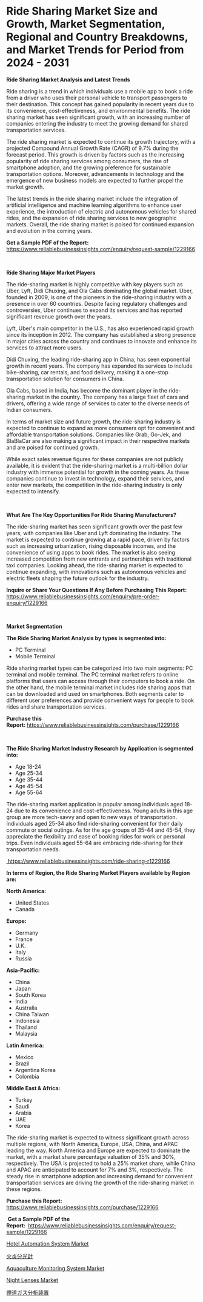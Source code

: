 <p><h1>Ride Sharing Market Size and Growth, Market Segmentation, Regional and Country Breakdowns, and Market Trends for Period from 2024 -  2031</h1></p><p><strong>Ride Sharing Market Analysis and Latest Trends</strong></p>
<p><p>Ride sharing is a trend in which individuals use a mobile app to book a ride from a driver who uses their personal vehicle to transport passengers to their destination. This concept has gained popularity in recent years due to its convenience, cost-effectiveness, and environmental benefits. The ride sharing market has seen significant growth, with an increasing number of companies entering the industry to meet the growing demand for shared transportation services.</p><p>The ride sharing market is expected to continue its growth trajectory, with a projected Compound Annual Growth Rate (CAGR) of 9.7% during the forecast period. This growth is driven by factors such as the increasing popularity of ride sharing services among consumers, the rise of smartphone adoption, and the growing preference for sustainable transportation options. Moreover, advancements in technology and the emergence of new business models are expected to further propel the market growth.</p><p>The latest trends in the ride sharing market include the integration of artificial intelligence and machine learning algorithms to enhance user experience, the introduction of electric and autonomous vehicles for shared rides, and the expansion of ride sharing services to new geographic markets. Overall, the ride sharing market is poised for continued expansion and evolution in the coming years.</p></p>
<p><strong>Get a Sample PDF of the Report:&nbsp;</strong> <a href="https://www.reliablebusinessinsights.com/enquiry/request-sample/1229166">https://www.reliablebusinessinsights.com/enquiry/request-sample/1229166</a></p>
<p>&nbsp;</p>
<p><strong>Ride Sharing Major Market Players</strong></p>
<p><p>The ride-sharing market is highly competitive with key players such as Uber, Lyft, Didi Chuxing, and Ola Cabs dominating the global market. Uber, founded in 2009, is one of the pioneers in the ride-sharing industry with a presence in over 60 countries. Despite facing regulatory challenges and controversies, Uber continues to expand its services and has reported significant revenue growth over the years.</p><p>Lyft, Uber's main competitor in the U.S., has also experienced rapid growth since its inception in 2012. The company has established a strong presence in major cities across the country and continues to innovate and enhance its services to attract more users.</p><p>Didi Chuxing, the leading ride-sharing app in China, has seen exponential growth in recent years. The company has expanded its services to include bike-sharing, car rentals, and food delivery, making it a one-stop transportation solution for consumers in China.</p><p>Ola Cabs, based in India, has become the dominant player in the ride-sharing market in the country. The company has a large fleet of cars and drivers, offering a wide range of services to cater to the diverse needs of Indian consumers.</p><p>In terms of market size and future growth, the ride-sharing industry is expected to continue to expand as more consumers opt for convenient and affordable transportation solutions. Companies like Grab, Go-Jek, and BlaBlaCar are also making a significant impact in their respective markets and are poised for continued growth.</p><p>While exact sales revenue figures for these companies are not publicly available, it is evident that the ride-sharing market is a multi-billion dollar industry with immense potential for growth in the coming years. As these companies continue to invest in technology, expand their services, and enter new markets, the competition in the ride-sharing industry is only expected to intensify.</p></p>
<p>&nbsp;</p>
<p><strong>What Are The Key Opportunities For Ride Sharing Manufacturers?</strong></p>
<p><p>The ride-sharing market has seen significant growth over the past few years, with companies like Uber and Lyft dominating the industry. The market is expected to continue growing at a rapid pace, driven by factors such as increasing urbanization, rising disposable incomes, and the convenience of using apps to book rides. The market is also seeing increased competition from new entrants and partnerships with traditional taxi companies. Looking ahead, the ride-sharing market is expected to continue expanding, with innovations such as autonomous vehicles and electric fleets shaping the future outlook for the industry.</p></p>
<p><strong>Inquire or Share Your Questions If Any Before Purchasing This Report:</strong> <a href="https://www.reliablebusinessinsights.com/enquiry/pre-order-enquiry/1229166">https://www.reliablebusinessinsights.com/enquiry/pre-order-enquiry/1229166</a></p>
<p>&nbsp;</p>
<p><strong>Market Segmentation</strong></p>
<p><strong>The Ride Sharing Market Analysis by types is segmented into:</strong></p>
<p><ul><li>PC Terminal</li><li>Mobile Terminal</li></ul></p>
<p><p>Ride sharing market types can be categorized into two main segments: PC terminal and mobile terminal. The PC terminal market refers to online platforms that users can access through their computers to book a ride. On the other hand, the mobile terminal market includes ride sharing apps that can be downloaded and used on smartphones. Both segments cater to different user preferences and provide convenient ways for people to book rides and share transportation services.</p></p>
<p><strong>Purchase this Report:&nbsp;</strong><a href="https://www.reliablebusinessinsights.com/purchase/1229166">https://www.reliablebusinessinsights.com/purchase/1229166</a></p>
<p>&nbsp;</p>
<p><strong>The Ride Sharing Market Industry Research by Application is segmented into:</strong></p>
<p><ul><li>Age 18-24</li><li>Age 25-34</li><li>Age 35-44</li><li>Age 45-54</li><li>Age 55-64</li></ul></p>
<p><p>The ride-sharing market application is popular among individuals aged 18-24 due to its convenience and cost-effectiveness. Young adults in this age group are more tech-savvy and open to new ways of transportation. Individuals aged 25-34 also find ride-sharing convenient for their daily commute or social outings. As for the age groups of 35-44 and 45-54, they appreciate the flexibility and ease of booking rides for work or personal trips. Even individuals aged 55-64 are embracing ride-sharing for their transportation needs.</p></p>
<p><a href="https://www.reliablebusinessinsights.com/ride-sharing-r1229166">&nbsp;https://www.reliablebusinessinsights.com/ride-sharing-r1229166</a></p>
<p><strong>In terms of Region, the Ride Sharing Market Players available by Region are:</strong></p>
<p>
    <p> <strong> North America: </strong>
        <ul>
            <li>United States</li>
            <li>Canada</li>
        </ul>
        </p> 
    <p> <strong> Europe: </strong>
        <ul>
            <li>Germany</li>
            <li>France</li>
            <li>U.K.</li>
            <li>Italy</li>
            <li>Russia</li>
        </ul>
        </p> 
    <p> <strong> Asia-Pacific: </strong>
        <ul>
            <li>China</li>
            <li>Japan</li>
            <li>South Korea</li>
            <li>India</li>
            <li>Australia</li>
            <li>China Taiwan</li>
            <li>Indonesia</li>
            <li>Thailand</li>
            <li>Malaysia</li>
        </ul>
        </p> 
    <p> <strong> Latin America: </strong>
        <ul>
            <li>Mexico</li>
            <li>Brazil</li>
            <li>Argentina Korea</li>
            <li>Colombia</li>
        </ul>
        </p> 
    <p> <strong> Middle East & Africa: </strong>
        <ul>
            <li>Turkey</li>
            <li>Saudi</li>
            <li>Arabia</li>
            <li>UAE</li>
            <li>Korea</li>
        </ul>
    </p>
    </p>
<p><p>The ride-sharing market is expected to witness significant growth across multiple regions, with North America, Europe, USA, China, and APAC leading the way. North America and Europe are expected to dominate the market, with a market share percentage valuation of 35% and 30%, respectively. The USA is projected to hold a 25% market share, while China and APAC are anticipated to account for 7% and 3%, respectively. The steady rise in smartphone adoption and increasing demand for convenient transportation services are driving the growth of the ride-sharing market in these regions.</p></p>
<p><strong>Purchase this Report: </strong><a href="https://www.reliablebusinessinsights.com/purchase/1229166">https://www.reliablebusinessinsights.com/purchase/1229166</a></p>
<p>&nbsp;<strong>Get a Sample PDF of the Report:&nbsp;&nbsp;</strong><a href="https://www.reliablebusinessinsights.com/enquiry/request-sample/1229166">https://www.reliablebusinessinsights.com/enquiry/request-sample/1229166</a></p>
<p><strong></strong></p>
<p><p><a href="https://github.com/LaceyZemlak1/Market-Research-Report-List-1/blob/main/hotel-automation-system-market.md">Hotel Automation System Market</a></p><p><a href="https://github.com/qwpelcjko9242629/Market-Research-Report-List-3/blob/main/5077350181202.md">火炎分光計</a></p><p><a href="https://github.com/MyrtisWest1/Market-Research-Report-List-1/blob/main/aquaculture-monitoring-system-market.md">Aquaculture Monitoring System Market</a></p><p><a href="https://www.linkedin.com/pulse/night-lenses-market-overview-global-trends-future-prospects-43cme">Night Lenses Market</a></p><p><a href="https://github.com/gfggqjbfys368009/Market-Research-Report-List-3/blob/main/4639905181203.md">煙道ガス分析装置</a></p></p>